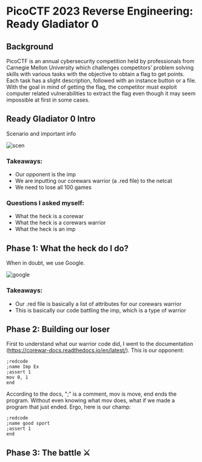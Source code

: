 # PicoCTF 2023 Reverse Engineering: Ready Gladiator 0

## Background
PicoCTF is an annual cybersecurity competition held by professionals from Carnegie Mellon University which challenges competitors’ problem solving skills with various tasks with the objective to obtain a flag to get points. Each task has a slight description, followed with an instance button or a file. With the goal in mind of getting the flag, the competitor must exploit computer related vulnerabilities to extract the flag even though it may seem impossible at first in some cases.

## Ready Gladiator 0 Intro
Scenario and important info

![scen](https://cdn.discordapp.com/attachments/803021452797411348/1087117731255570645/image.png)

### Takeaways:
* Our opponent is the imp
* We are inputting our corewars warrior (a .red file) to the netcat
* We need to lose all 100 games

### Questions I asked myself:
* What the heck is a corewar
* What the heck is a corewars warrior
* What the heck is an imp

## Phase 1: What the heck do I do?
When in doubt, we use Google.

![google](https://cdn.discordapp.com/attachments/803021452797411348/1087118842913902632/image.png)

### Takeaways:
* Our .red file is basically a list of attributes for our corewars warrior
* This is basically our code battling the imp, which is a type of warrior

## Phase 2: Building our loser
First to understand what our warrior code did, I went to the documentation (https://corewar-docs.readthedocs.io/en/latest/). This is our opponent:
```
;redcode
;name Imp Ex
;assert 1
mov 0, 1
end
```
According to the docs, ";" is a comment, mov is move, end ends the program. Without even knowing what mov does, what if we made a program that just ended. Ergo, here is our champ:
```
;redcode
;name good sport
;assert 1
end
```

## Phase 3: The battle ⚔️


